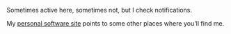 Sometimes active here, sometimes not, but I check notifications.

My [personal software site](https://joelkp.frama.io) points to some other places where you'll find me.
